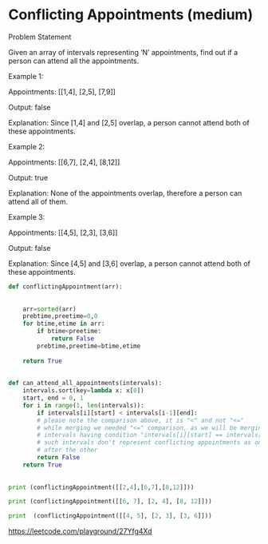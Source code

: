 # Conflicting Appointments (medium)

Problem Statement 

Given an array of intervals representing ‘N’ appointments, find out if a person can attend all the appointments.

Example 1:

Appointments: [[1,4], [2,5], [7,9]]

Output: false

Explanation: Since [1,4] and [2,5] overlap, a person cannot attend both of these appointments.

Example 2:

Appointments: [[6,7], [2,4], [8,12]]

Output: true

Explanation: None of the appointments overlap, therefore a person can attend all of them.

Example 3:

Appointments: [[4,5], [2,3], [3,6]]

Output: false

Explanation: Since [4,5] and [3,6] overlap, a person cannot attend both of these appointments.


```python 
def conflictingAppointment(arr):
    
    
    arr=sorted(arr)
    prebtime,preetime=0,0
    for btime,etime in arr:
        if btime<preetime:
            return False
        prebtime,preetime=btime,etime 
    
    return True 
    
 
def can_attend_all_appointments(intervals):
    intervals.sort(key=lambda x: x[0])
    start, end = 0, 1
    for i in range(1, len(intervals)):
        if intervals[i][start] < intervals[i-1][end]:
        # please note the comparison above, it is "<" and not "<="
        # while merging we needed "<=" comparison, as we will be merging the two
        # intervals having condition "intervals[i][start] == intervals[i - 1][end]" but
        # such intervals don't represent conflicting appointments as one starts right
        # after the other
        return False
    return True
    
    
print (conflictingAppointment([[2,4],[6,7],[8,12]]))

print (conflictingAppointment([[6, 7], [2, 4], [8, 12]]))

print  (conflictingAppointment([[4, 5], [2, 3], [3, 6]]))
```

https://leetcode.com/playground/27Yfg4Xd



